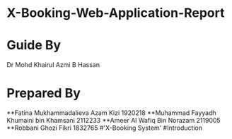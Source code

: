# X-Booking-Web-Application-Report
# Guide By
Dr Mohd Khairul Azmi B Hassan
# Prepared By
**Fatina Mukhammadalieva Azam Kizi 1920218
**Muhammad Fayyadh Khumaini bin Khamsani 2112233
**Ameer Al Wafiq Bin Norazam 2119005
**Robbani Ghozi Fikri 1832765 
#'X-Booking System'
#Introduction

